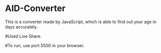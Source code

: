 # AID-Converter
This is a converter made by JavaScript, which is able to find out your age in days accurately.

#Used Live Share.

#To run, use port 5500 in your browser.
